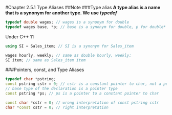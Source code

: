 #Chapter 2.5.1 Type Aliases
##Note
###Type alias
**A type alias is a name that is a synonym for another type. We use *typedef***
```C++
typedef double wages; // wages is a synonym for double
typedef wages base, *p; // base is a synonym for double, p for double*
```
Under C++ 11
```C++
using SI = Sales_item; // SI is a synonym for Sales_item

wages hourly, weekly; // same as double hourly, weekly;
SI item; // same as Sales_item item
```
###Pointers, const, and Type Aliases
```C++
typedef char *pstring;
const pstring cstr = 0; // cstr is a constant pointer to char, not a pointer to const char
// base type of the declaration is a pointer type 
const pstring *ps; // ps is a pointer to a constant pointer to char

const char *cstr = 0; // wrong interpretation of const pstring cstr
char *const cstr = 0; // right interpretation
```

